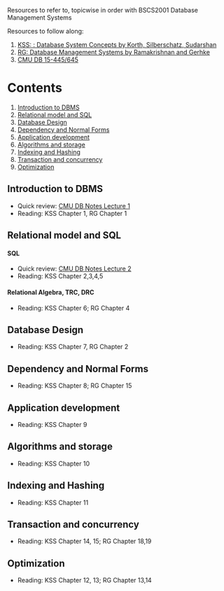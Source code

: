 Resources to refer to, topicwise in order with BSCS2001 Database Management Systems

Resources to follow along: 
1. [KSS:  : Database System Concepts by Korth, Silberschatz, Sudarshan](https://db-book.com/)
2. [RG: Database Management Systems by Ramakrishnan and Gerhke](https://pages.cs.wisc.edu/~dbbook/)
3. [CMU DB 15-445/645](https://15445.courses.cs.cmu.edu/fall2022/schedule.html)

# Contents
1. [Introduction to DBMS](#introduction-to-dbms)
2. [Relational model and SQL](#relational-model-and-SQL)
3. [Database Design](#database-design)
4. [Dependency and Normal Forms](#dependency-and-normal-forms)
5. [Application development](#application-development)
6. [Algorithms and storage](#algorithms-and-storage)
7. [Indexing and Hashing](#indexing-and-hashing)
8. [Transaction and concurrency](#transaction-and-concurrency)
9. [Optimization](#optimization)

## Introduction to DBMS
- Quick review: [CMU DB Notes Lecture 1](https://15445.courses.cs.cmu.edu/fall2022/notes/01-introduction.pdf)
- Reading: KSS Chapter 1, RG Chapter 1

## Relational model and SQL
#### SQL
- Quick review: [CMU DB Notes Lecture 2](https://15445.courses.cs.cmu.edu/fall2022/notes/02-modernsql.pdf)
- Reading: KSS Chapter 2,3,4,5
#### Relational Algebra, TRC, DRC
- Reading: KSS Chapter 6; RG Chapter 4

## Database Design
- Reading: KSS Chapter 7, RG Chapter 2

## Dependency and Normal Forms
- Reading: KSS Chapter 8; RG Chapter 15

## Application development
- Reading: KSS Chapter 9

## Algorithms and storage
- Reading: KSS Chapter 10

## Indexing and Hashing
- Reading: KSS Chapter 11

## Transaction and concurrency
- Reading: KSS Chapter 14, 15; RG Chapter 18,19

## Optimization
- Reading: KSS Chapter 12, 13; RG Chapter 13,14

